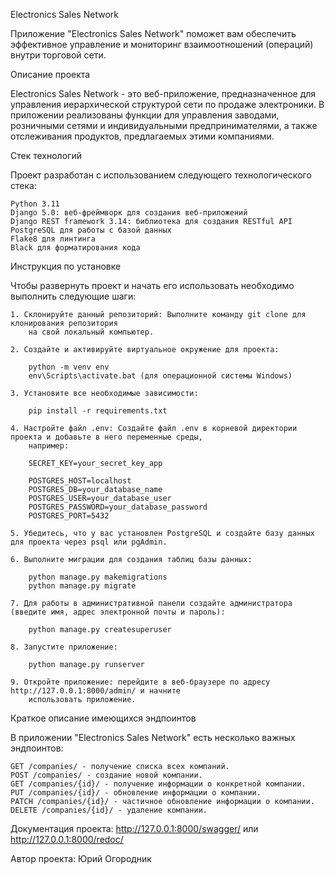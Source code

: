 Electronics Sales Network

Приложение "Electronics Sales Network" поможет вам обеспечить эффективное управление и мониторинг взаимоотношений
(операций) внутри торговой сети.

Описание проекта

Electronics Sales Network - это веб-приложение, предназначенное для управления иерархической структурой сети по продаже
электроники. В приложении реализованы функции для управления заводами, розничными сетями и индивидуальными
предпринимателями, а также отслеживания продуктов, предлагаемых этими компаниями.

Стек технологий

Проект разработан с использованием следующего технологического стека:

    Python 3.11
    Django 5.0: веб-фреймворк для создания веб-приложений
    Django REST framework 3.14: библиотека для создания RESTful API
    PostgreSQL для работы с базой данных
    Flake8 для линтинга
    Black для форматирования кода

Инструкция по установке

Чтобы развернуть проект и начать его использовать необходимо выполнить следующие шаги:

    1. Склонируйте данный репозиторий: Выполните команду git clone для клонирования репозитория 
        на свой локальный компьютер.

    2. Создайте и активируйте виртуальное окружение для проекта:

        python -m venv env
        env\Scripts\activate.bat (для операционной системы Windows)
    
    3. Установите все необходимые зависимости:
        
        pip install -r requirements.txt

    4. Настройте файл .env: Создайте файл .env в корневой директории проекта и добавьте в него переменные среды, 
        например:

        SECRET_KEY=your_secret_key_app

        POSTGRES_HOST=localhost
        POSTGRES_DB=your_database_name
        POSTGRES_USER=your_database_user
        POSTGRES_PASSWORD=your_database_password
        POSTGRES_PORT=5432

    5. Убедитесь, что у вас установлен PostgreSQL и создайте базу данных для проекта через psql или pgAdmin.

    6. Выполните миграции для создания таблиц базы данных:

        python manage.py makemigrations
        python manage.py migrate
    
    7. Для работы в административной панели создайте администратора (введите имя, адрес электронной почты и пароль):

        python manage.py createsuperuser

    8. Запустите приложение:

        python manage.py runserver

    9. Откройте приложение: перейдите в веб-браузере по адресу http://127.0.0.1:8000/admin/ и начните 
        использовать приложение.

Краткое описание имеющихся эндпоинтов

В приложении "Electronics Sales Network" есть несколько важных эндпоинтов:

    GET /companies/ - получение списка всех компаний.
    POST /companies/ - создание новой компании.
    GET /companies/{id}/ - получение информации о конкретной компании.
    PUT /companies/{id}/ - обновление информации о компании.
    PATCH /companies/{id}/ - частичное обновление информации о компании.
    DELETE /companies/{id}/ - удаление компании.

Документация проекта: http://127.0.0.1:8000/swagger/ или http://127.0.0.1:8000/redoc/

Автор проекта: Юрий Огородник